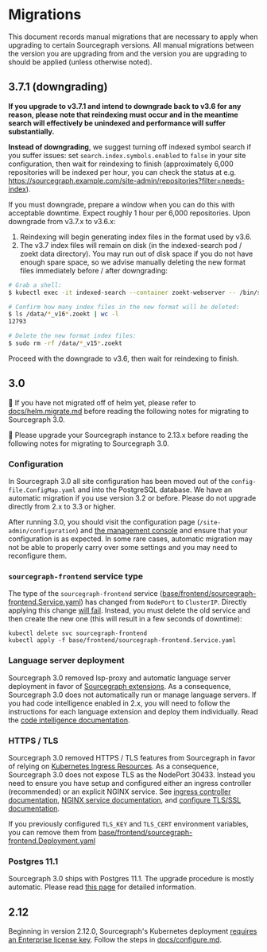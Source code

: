 # Migrations

This document records manual migrations that are necessary to apply when upgrading to certain
Sourcegraph versions. All manual migrations between the version you are upgrading from and the
version you are upgrading to should be applied (unless otherwise noted).

## 3.7.1 (downgrading)

**If you upgrade to v3.7.1 and intend to downgrade back to v3.6 for any reason, please note that reindexing must occur and in the meantime search will effectively be unindexed and performance will suffer substantially.**

**Instead of downgrading**, we suggest turning off indexed symbol search if you suffer issues: set `search.index.symbols.enabled` to `false` in your site configuration, then wait for reindexing to finish (approximately 6,000 repositories will be indexed per hour, you can check the status at e.g. https://sourcegraph.example.com/site-admin/repositories?filter=needs-index).

If you must downgrade, prepare a window when you can do this with acceptable downtime. Expect roughly 1 hour per 6,000 repositories. Upon downgrade from v3.7.x to v3.6.x:

1. Reindexing will begin generating index files in the format used by v3.6.
2. The v3.7 index files will remain on disk (in the indexed-search pod / zoekt data directory). You may run out of disk space if you do not have enough spare space, so we advise manually deleting the new format files immediately before / after downgrading:

```sh
# Grab a shell:
$ kubectl exec -it indexed-search --container zoekt-webserver -- /bin/sh

# Confirm how many index files in the new format will be deleted:
$ ls /data/*_v16*.zoekt | wc -l
12793

# Delete the new format index files:
$ sudo rm -rf /data/*_v15*.zoekt
```

Proceed with the downgrade to v3.6, then wait for reindexing to finish.

## 3.0

🚨 If you have not migrated off of helm yet, please refer to [docs/helm.migrate.md](helm.migrate.md) before reading the following notes for migrating to Sourcegraph 3.0.

🚨 Please upgrade your Sourcegraph instance to 2.13.x before reading the following notes for migrating to Sourcegraph 3.0.

### Configuration

In Sourcegraph 3.0 all site configuration has been moved out of the `config-file.ConfigMap.yaml` and into the PostgreSQL database. We have an automatic migration if you use version 3.2 or before. Please do not upgrade directly from 2.x to 3.3 or higher.

After running 3.0, you should visit the configuration page (`/site-admin/configuration`) and [the management console](https://docs.sourcegraph.com/admin/management_console) and ensure that your configuration is as expected. In some rare cases, automatic migration may not be able to properly carry over some settings and you may need to reconfigure them.

### `sourcegraph-frontend` service type 

The type of the `sourcegraph-frontend` service ([base/frontend/sourcegraph-frontend.Service.yaml](../base/frontend/sourcegraph-frontend.Service.yaml)) has changed
from `NodePort` to `ClusterIP`. Directly applying this change [will
fail](https://github.com/kubernetes/kubernetes/issues/42282). Instead, you must delete the old
service and then create the new one (this will result in a few seconds of downtime):

```shell
kubectl delete svc sourcegraph-frontend
kubectl apply -f base/frontend/sourcegraph-frontend.Service.yaml
```

### Language server deployment

Sourcegraph 3.0 removed lsp-proxy and automatic language server deployment in favor of [Sourcegraph extensions](https://docs.sourcegraph.com/extensions). As a consequence, Sourcegraph 3.0 does not automatically run or manage language servers. If you had code intelligence enabled in 2.x, you will need to follow the instructions for each language extension and deploy them individually. Read the [code intelligence documentation](https://docs.sourcegraph.com/user/code_intelligence).

### HTTPS / TLS

Sourcegraph 3.0 removed HTTPS / TLS features from Sourcegraph in favor of relying on [Kubernetes Ingress Resources](https://kubernetes.io/docs/concepts/services-networking/ingress/). As a consequence, Sourcegraph 3.0 does not expose TLS as the NodePort 30433. Instead you need to ensure you have setup and configured either an ingress controller (recommended) or an explicit NGINX service. See [ingress controller documentation](configure.md#ingress-controller-recommended), [NGINX service documentation](configure.md#nginx-service), and [configure TLS/SSL documentation](configure.md#configure-tlsssl).

If you previously configured `TLS_KEY` and `TLS_CERT` environment variables, you can remove them from [base/frontend/sourcegraph-frontend.Deployment.yaml](../base/frontend/sourcegraph-frontend.Deployment.yaml)

### Postgres 11.1

Sourcegraph 3.0 ships with Postgres 11.1. The upgrade procedure is mostly automatic. Please read [this page](https://docs.sourcegraph.com/admin/postgres) for detailed information.

## 2.12

Beginning in version 2.12.0, Sourcegraph's Kubernetes deployment [requires an Enterprise license key](https://about.sourcegraph.com/pricing). Follow the steps in [docs/configure.md](docs/configure.md#add-a-license-key).

